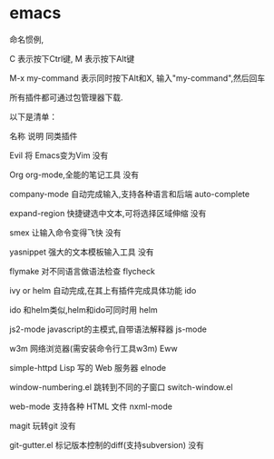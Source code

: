 # emacs

命名惯例,

C 表示按下Ctrl键, M 表示按下Alt键

M-x my-command 表示同时按下Alt和X, 输入"my-command",然后回车

所有插件都可通过包管理器下载.

以下是清单：

名称	说明	同类插件

Evil	将 Emacs变为Vim	没有

Org	org-mode,全能的笔记工具	没有

company-mode	自动完成输入,支持各种语言和后端	auto-complete

expand-region	快捷键选中文本,可将选择区域伸缩	没有

smex	让输入命令变得飞快	没有

yasnippet	强大的文本模板输入工具	没有

flymake	对不同语言做语法检查	flycheck

ivy or helm	自动完成,在其上有插件完成具体功能	ido

ido	和helm类似,helm和ido可同时用	helm

js2-mode	javascript的主模式,自带语法解释器	js-mode

w3m	网络浏览器\(需安装命令行工具w3m\)	Eww

simple-httpd	Lisp 写的 Web 服务器	elnode

window-numbering.el	跳转到不同的子窗口	switch-window.el

web-mode	支持各种 HTML 文件	nxml-mode

magit	玩转git	没有

git-gutter.el	标记版本控制的diff\(支持subversion\)	没有

